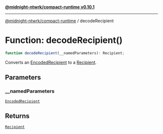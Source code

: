 [**@midnight-ntwrk/compact-runtime v0.10.1**](../README.md)

***

[@midnight-ntwrk/compact-runtime](../globals.md) / decodeRecipient

# Function: decodeRecipient()

```ts
function decodeRecipient(__namedParameters): Recipient;
```

Converts an [EncodedRecipient](../interfaces/EncodedRecipient.md) to a [Recipient](../interfaces/Recipient.md).

## Parameters

### \_\_namedParameters

[`EncodedRecipient`](../interfaces/EncodedRecipient.md)

## Returns

[`Recipient`](../interfaces/Recipient.md)
